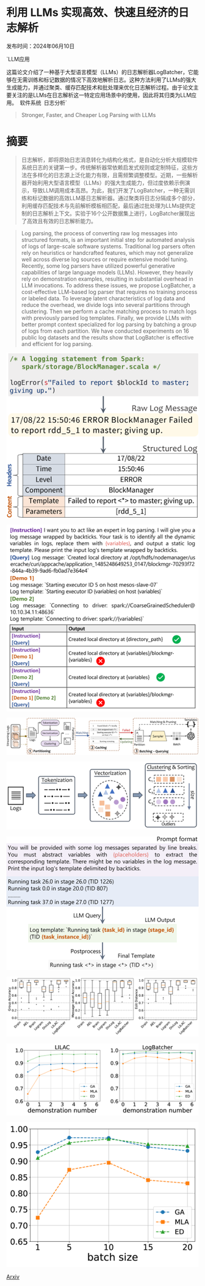 # 利用 LLMs 实现高效、快速且经济的日志解析

发布时间：2024年06月10日

`LLM应用

这篇论文介绍了一种基于大型语言模型（LLMs）的日志解析器LogBatcher，它能够在无需训练和标记数据的情况下高效地解析日志。这种方法利用了LLMs的强大生成能力，并通过聚类、缓存匹配技术和批处理来优化日志解析过程。由于论文主要关注的是LLMs在日志解析这一特定应用场景中的使用，因此将其归类为LLM应用。` `软件系统` `日志分析`

> Stronger, Faster, and Cheaper Log Parsing with LLMs

# 摘要

> 日志解析，即将原始日志消息转化为结构化格式，是自动化分析大规模软件系统日志的关键第一步。传统解析器常依赖启发式规则或定制特征，这些方法在多样化的日志源上泛化能力有限，且需频繁调整模型。近期，一些解析器开始利用大型语言模型（LLMs）的强大生成能力，但过度依赖示例演示，导致LLM调用成本高昂。为此，我们开发了LogBatcher，一种无需训练和标记数据的高效LLM基日志解析器。通过聚类将日志分隔成多个部分，利用缓存匹配技术与先前解析模板相匹配，最后通过批处理为LLMs提供定制的日志解析上下文。实验于16个公开数据集上进行，LogBatcher展现出了高效且有效的日志解析能力。

> Log parsing, the process of converting raw log messages into structured formats, is an important initial step for automated analysis of logs of large-scale software systems. Traditional log parsers often rely on heuristics or handcrafted features, which may not generalize well across diverse log sources or require extensive model tuning. Recently, some log parsers have utilized powerful generative capabilities of large language models (LLMs). However, they heavily rely on demonstration examples, resulting in substantial overhead in LLM invocations. To address these issues, we propose LogBatcher, a cost-effective LLM-based log parser that requires no training process or labeled data. To leverage latent characteristics of log data and reduce the overhead, we divide logs into several partitions through clustering. Then we perform a cache matching process to match logs with previously parsed log templates. Finally, we provide LLMs with better prompt context specialized for log parsing by batching a group of logs from each partition. We have conducted experiments on 16 public log datasets and the results show that LogBatcher is effective and efficient for log parsing.

![利用 LLMs 实现高效、快速且经济的日志解析](../../../paper_images/2406.06156/x1.png)

![利用 LLMs 实现高效、快速且经济的日志解析](../../../paper_images/2406.06156/x2.png)

![利用 LLMs 实现高效、快速且经济的日志解析](../../../paper_images/2406.06156/x3.png)

![利用 LLMs 实现高效、快速且经济的日志解析](../../../paper_images/2406.06156/x4.png)

![利用 LLMs 实现高效、快速且经济的日志解析](../../../paper_images/2406.06156/x5.png)

![利用 LLMs 实现高效、快速且经济的日志解析](../../../paper_images/2406.06156/x6.png)

![利用 LLMs 实现高效、快速且经济的日志解析](../../../paper_images/2406.06156/x7.png)

![利用 LLMs 实现高效、快速且经济的日志解析](../../../paper_images/2406.06156/x8.png)

[Arxiv](https://arxiv.org/abs/2406.06156)